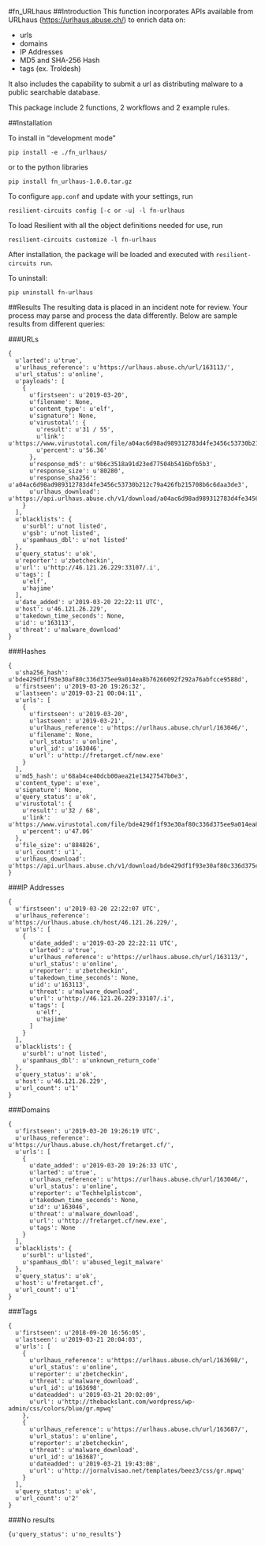 #fn_URLhaus
##Introduction
This function incorporates APIs available from URLhaus (https://urlhaus.abuse.ch/) to enrich 
data on:

* urls
* domains
* IP Addresses
* MD5 and SHA-256 Hash
* tags (ex. Troldesh)

It also includes the capability to submit a url as distributing malware to a public searchable database.

This package include 2 functions, 2 workflows and 2 example rules.  

##Installation


To install in "development mode"

    pip install -e ./fn_urlhaus/
    
or to the python libraries
    
    pip install fn_urlhaus-1.0.0.tar.gz
    
To configure `app.conf` and update with your settings, run

    resilient-circuits config [-c or -u] -l fn-urlhaus
    
To load Resilient with all the object definitions needed for use, run

    resilient-circuits customize -l fn-urlhaus

After installation, the package will be loaded and executed with `resilient-circuits run`.

To uninstall:

    pip uninstall fn-urlhaus

##Results
The resulting data is placed in an incident note for review. Your process may parse
and process the data differently.
Below are sample results from different queries:

###URLs
```
{
  u'larted': u'true',
  u'urlhaus_reference': u'https://urlhaus.abuse.ch/url/163113/',
  u'url_status': u'online',
  u'payloads': [
    {
      u'firstseen': u'2019-03-20',
      u'filename': None,
      u'content_type': u'elf',
      u'signature': None,
      u'virustotal': {
        u'result': u'31 / 55',
        u'link': u'https://www.virustotal.com/file/a04ac6d98ad989312783d4fe3456c53730b212c79a426fb215708b6c6daa3de3/analysis/1553114950/',
        u'percent': u'56.36'
      },
      u'response_md5': u'9b6c3518a91d23ed77504b5416bfb5b3',
      u'response_size': u'80280',
      u'response_sha256': u'a04ac6d98ad989312783d4fe3456c53730b212c79a426fb215708b6c6daa3de3',
      u'urlhaus_download': u'https://api.urlhaus.abuse.ch/v1/download/a04ac6d98ad989312783d4fe3456c53730b212c79a426fb215708b6c6daa3de3/'
    }
  ],
  u'blacklists': {
    u'surbl': u'not listed',
    u'gsb': u'not listed',
    u'spamhaus_dbl': u'not listed'
  },
  u'query_status': u'ok',
  u'reporter': u'zbetcheckin',
  u'url': u'http://46.121.26.229:33107/.i',
  u'tags': [
    u'elf',
    u'hajime'
  ],
  u'date_added': u'2019-03-20 22:22:11 UTC',
  u'host': u'46.121.26.229',
  u'takedown_time_seconds': None,
  u'id': u'163113',
  u'threat': u'malware_download'
}
```

###Hashes
```
{
  u'sha256_hash': u'bde429df1f93e30af80c336d375ee9a014ea8b76266092f292a76abfcce9588d',
  u'firstseen': u'2019-03-20 19:26:32',
  u'lastseen': u'2019-03-21 00:04:11',
  u'urls': [
    {
      u'firstseen': u'2019-03-20',
      u'lastseen': u'2019-03-21',
      u'urlhaus_reference': u'https://urlhaus.abuse.ch/url/163046/',
      u'filename': None,
      u'url_status': u'online',
      u'url_id': u'163046',
      u'url': u'http://fretarget.cf/new.exe'
    }
  ],
  u'md5_hash': u'68ab4ce40dcb00aea21e13427547b0e3',
  u'content_type': u'exe',
  u'signature': None,
  u'query_status': u'ok',
  u'virustotal': {
    u'result': u'32 / 68',
    u'link': u'https://www.virustotal.com/file/bde429df1f93e30af80c336d375ee9a014ea8b76266092f292a76abfcce9588d/analysis/1552756543/',
    u'percent': u'47.06'
  },
  u'file_size': u'884826',
  u'url_count': u'1',
  u'urlhaus_download': u'https://api.urlhaus.abuse.ch/v1/download/bde429df1f93e30af80c336d375ee9a014ea8b76266092f292a76abfcce9588d/'
}
```

###IP Addresses
```
{
  u'firstseen': u'2019-03-20 22:22:07 UTC',
  u'urlhaus_reference': u'https://urlhaus.abuse.ch/host/46.121.26.229/',
  u'urls': [
    {
      u'date_added': u'2019-03-20 22:22:11 UTC',
      u'larted': u'true',
      u'urlhaus_reference': u'https://urlhaus.abuse.ch/url/163113/',
      u'url_status': u'online',
      u'reporter': u'zbetcheckin',
      u'takedown_time_seconds': None,
      u'id': u'163113',
      u'threat': u'malware_download',
      u'url': u'http://46.121.26.229:33107/.i',
      u'tags': [
        u'elf',
        u'hajime'
      ]
    }
  ],
  u'blacklists': {
    u'surbl': u'not listed',
    u'spamhaus_dbl': u'unknown_return_code'
  },
  u'query_status': u'ok',
  u'host': u'46.121.26.229',
  u'url_count': u'1'
}
```

###Domains
```
{
  u'firstseen': u'2019-03-20 19:26:19 UTC',
  u'urlhaus_reference': u'https://urlhaus.abuse.ch/host/fretarget.cf/',
  u'urls': [
    {
      u'date_added': u'2019-03-20 19:26:33 UTC',
      u'larted': u'true',
      u'urlhaus_reference': u'https://urlhaus.abuse.ch/url/163046/',
      u'url_status': u'online',
      u'reporter': u'Techhelplistcom',
      u'takedown_time_seconds': None,
      u'id': u'163046',
      u'threat': u'malware_download',
      u'url': u'http://fretarget.cf/new.exe',
      u'tags': None
    }
  ],
  u'blacklists': {
    u'surbl': u'listed',
    u'spamhaus_dbl': u'abused_legit_malware'
  },
  u'query_status': u'ok',
  u'host': u'fretarget.cf',
  u'url_count': u'1'
}
```

###Tags
```
{
  u'firstseen': u'2018-09-20 16:56:05',
  u'lastseen': u'2019-03-21 20:04:03',
  u'urls': [
    {
      u'urlhaus_reference': u'https://urlhaus.abuse.ch/url/163698/',
      u'url_status': u'online',
      u'reporter': u'zbetcheckin',
      u'threat': u'malware_download',
      u'url_id': u'163698',
      u'dateadded': u'2019-03-21 20:02:09',
      u'url': u'http://thebackslant.com/wordpress/wp-admin/css/colors/blue/gr.mpwq'
    },
    {
      u'urlhaus_reference': u'https://urlhaus.abuse.ch/url/163687/',
      u'url_status': u'online',
      u'reporter': u'zbetcheckin',
      u'threat': u'malware_download',
      u'url_id': u'163687',
      u'dateadded': u'2019-03-21 19:43:08',
      u'url': u'http://jornalvisao.net/templates/beez3/css/gr.mpwq'
    }
  ],
  u'query_status': u'ok',
  u'url_count': u'2'
}
```

###No results
```
{u'query_status': u'no_results'}
```